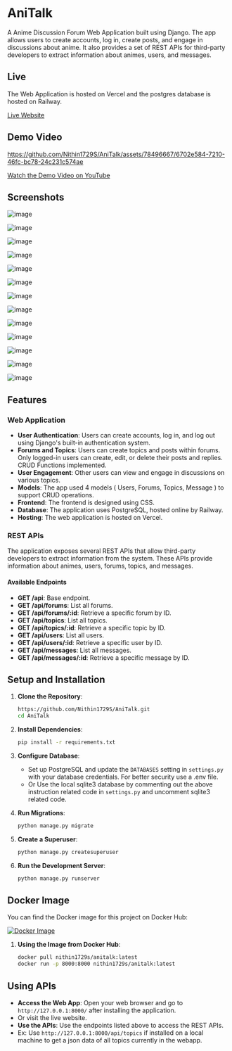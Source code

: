 # AniTalk

A Anime Discussion Forum Web Application built using Django. The app allows users to create accounts, log in, create posts, and engage in discussions about anime. It also provides a set of REST APIs for third-party developers to extract information about animes, users, and messages.

## Live

The Web Application is hosted on Vercel and the postgres database is hosted on Railway.

[Live Website]()

## Demo Video





https://github.com/Nithin1729S/AniTalk/assets/78496667/6702e584-7210-46fc-bc78-24c231c574ae








[Watch the Demo Video on YouTube](https://youtu.be/uQ2E7DPgc2U)

## Screenshots

![image](https://github.com/Nithin1729S/AniTalk/assets/78496667/c4c5d09f-8b40-4fea-9d92-501c6cae3743)

![image](https://github.com/Nithin1729S/AniTalk/assets/78496667/6033879f-9c89-4124-9167-c9c5cec8021d)

![image](https://github.com/Nithin1729S/AniTalk/assets/78496667/36690997-acc9-48c2-9d3d-361ff372b989)

![image](https://github.com/Nithin1729S/AniTalk/assets/78496667/9856a720-cf0d-4a8a-ba2e-0ef8a315682c)

![image](https://github.com/Nithin1729S/AniTalk/assets/78496667/0fc58cdd-a8a9-4dd3-93d3-c389c9eb8a1f)

![image](https://github.com/Nithin1729S/AniTalk/assets/78496667/f6983077-be4c-4ac6-9bb1-ee641b326f82)

![image](https://github.com/Nithin1729S/AniTalk/assets/78496667/b7ba454d-5f05-47d9-9a5f-1d86955f6a02)

![image](https://github.com/Nithin1729S/AniTalk/assets/78496667/63aa4342-18f2-4b43-b39a-8a1d3f9a4ed3)


![image](https://github.com/Nithin1729S/AniTalk/assets/78496667/330b3d99-ba9e-4139-ad94-0491612848a3)

![image](https://github.com/Nithin1729S/AniTalk/assets/78496667/016f723b-8304-4747-b72c-f438b7b097e3)

![image](https://github.com/Nithin1729S/AniTalk/assets/78496667/24b7ed6d-04e6-4438-a7ad-7f3480582d51)

![image](https://github.com/Nithin1729S/AniTalk/assets/78496667/b409634f-58a4-4d86-8f1c-ebf6a94904fe)

![image](https://github.com/Nithin1729S/AniTalk/assets/78496667/cbf4801e-a1d2-4929-94f3-ea3bfafaf25e)


## Features

### Web Application
- **User Authentication**: Users can create accounts, log in, and log out using Django's built-in authentication system.
- **Forums and Topics**: Users can create topics and posts within forums. Only logged-in users can create, edit, or delete their posts and replies. CRUD Functions implemented.
- **User Engagement**: Other users can view and engage in discussions on various topics.
- **Models**: The app used 4 models ( Users, Forums, Topics, Message ) to support CRUD operations.
- **Frontend**: The frontend is designed using CSS.
- **Database**: The application uses PostgreSQL, hosted online by Railway.
- **Hosting**: The web application is hosted on Vercel.

### REST APIs
The application exposes several REST APIs that allow third-party developers to extract information from the system. These APIs provide information about animes, users, forums, topics, and messages.

#### Available Endpoints
- **GET /api**: Base endpoint.
- **GET /api/forums**: List all forums.
- **GET /api/forums/:id**: Retrieve a specific forum by ID.
- **GET /api/topics**: List all topics.
- **GET /api/topics/:id**: Retrieve a specific topic by ID.
- **GET /api/users**: List all users.
- **GET /api/users/:id**: Retrieve a specific user by ID.
- **GET /api/messages**: List all messages.
- **GET /api/messages/:id**: Retrieve a specific message by ID.


## Setup and Installation

1. **Clone the Repository**:
    ```bash
    https://github.com/Nithin1729S/AniTalk.git
    cd AniTalk
    ```

2. **Install Dependencies**:
    ```bash
    pip install -r requirements.txt
    ```

3. **Configure Database**:
    - Set up PostgreSQL and update the `DATABASES` setting in `settings.py` with your database credentials. For better security use a .env file.
    - Or Use the local sqlite3 database by commenting out the above instruction related code in `settings.py` and uncomment sqlite3 related code.
4. **Run Migrations**:
    ```bash
    python manage.py migrate
    ```

5. **Create a Superuser**:
    ```bash
    python manage.py createsuperuser
    ```

6. **Run the Development Server**:
    ```bash
    python manage.py runserver
    ```

## Docker Image

You can find the Docker image for this project on Docker Hub:

[![Docker Image](https://img.shields.io/docker/v/nithin1729s/anitalk?label=Docker%20Hub&style=flat-square)](https://hub.docker.com/r/nithin1729s/anitalk)

1. **Using the Image from Docker Hub**:
    ```bash
    docker pull nithin1729s/anitalk:latest
    docker run -p 8000:8000 nithin1729s/anitalk:latest
    ```

## Using APIs

- **Access the Web App**: Open your web browser and go to `http://127.0.0.1:8000/` after installing the application.
- Or visit the live website.
- **Use the APIs**: Use the endpoints listed above to access the REST APIs.
- Ex: Use `http://127.0.0.1:8000/api/topics` if installed on a local machine to get a json data of all topics currently in the webapp.



